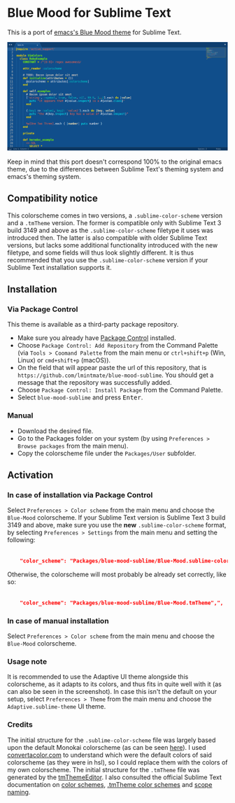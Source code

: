 # Blue Mood for Sublime Text

This is a port of [emacs's Blue Mood theme](https://emacsthemes.com/themes/blue-mood-theme.html) for Sublime Text.

![Screenshot](screenshot.png)

Keep in mind that this port doesn't correspond 100% to the original emacs theme, due to the differences between Sublime Text's theming system and emacs's theming system.

## Compatibility notice

This colorscheme comes in two versions, a `.sublime-color-scheme` version and a `.tmTheme` version. The former is compatible only with Sublime Text 3 build 3149 and above as the `.sublime-color-scheme` filetype it uses was introduced then. The latter is also compatible with older Sublime Text versions, but lacks some additional functionality introduced with the new filetype, and some fields will thus look slightly different. It is thus recommended that you use the `.sublime-color-scheme` version if your Sublime Text installation supports it.

## Installation

### Via Package Control

This theme is available as a third-party package repository.

- Make sure you already have [Package Control](https://packagecontrol.io/installation) installed.
- Choose `Package Control: Add Repository` from the Command Palette (via `Tools > Coomand Palette` from the main menu or `ctrl+shift+p` (Win, Linux) or `cmd+shift+p` (macOS)).
- On the field that will appear paste the url of this repository, that is `https://github.com/lmintmate/blue-mood-sublime`. You should get a message that the repository was successfully added.
- Choose `Package Control: Install Package` from the Command Palette.
- Select `blue-mood-sublime` and press <kbd>Enter</kbd>.

### Manual

- Download the desired file.
- Go to the Packages folder on your system (by using `Preferences > Browse packages` from the main menu).
- Copy the colorscheme file under the `Packages/User` subfolder.

## Activation

### In case of installation via Package Control

Select `Preferences > Color scheme` from the main menu and choose the `Blue-Mood` colorscheme. If your Sublime Text version is Sublime Text 3 build 3149 and above, make sure you use the **new** `.sublime-color-scheme` format, by selecting `Preferences > Settings` from the main menu and setting the following:

```json

    "color_scheme": "Packages/blue-mood-sublime/Blue-Mood.sublime-color-scheme",

```

Otherwise, the colorscheme will most probably be already set correctly, like so:

```json

    "color_scheme": "Packages/blue-mood-sublime/Blue-Mood.tmTheme",",

```

### In case of manual installation

Select `Preferences > Color scheme` from the main menu and choose the `Blue-Mood` colorscheme.

### Usage note

It is recommended to use the Adaptive UI theme alongside this colorscheme, as it adapts to its colors, and thus fits in quite well with it (as can also be seen in the screenshot). In case this isn't the default on your setup, select `Preferences > Theme` from the main menu and choose the `Adaptive.sublime-theme` UI theme.

### Credits

The initial structure for the `.sublime-color-scheme` file was largely based upon the default Monokai colorscheme (as can be seen [here](https://github.com/twolfson/sublime-files/blob/master/Packages/Color%20Scheme%20-%20Default/Monokai.sublime-color-scheme)). I used [convertacolor.com](https://convertacolor.com/) to understand which were the default colors of said colorscheme (as they were in hsl), so I could replace them with the colors of my own colorscheme.
The initial structure for the `.tmTheme` file was generated by the [tmThemeEditor](https://github.com/aziz/tmTheme-Editor).
 I also consulted the official Sublime Text documentation on [color schemes](https://www.sublimetext.com/docs/3/color_schemes.html), [.tmTheme color schemes](https://www.sublimetext.com/docs/3/color_schemes_tmtheme.html) and [scope naming](https://www.sublimetext.com/docs/3/scope_naming.html).
